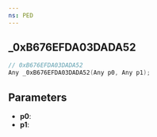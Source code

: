 ```yaml
---
ns: PED
---
```

## _0xB676EFDA03DADA52

```c
// 0xB676EFDA03DADA52
Any _0xB676EFDA03DADA52(Any p0, Any p1);
```

## Parameters
* **p0**:
* **p1**:
